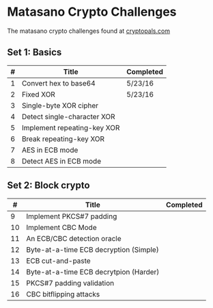 # Matasano Crypto Challenges
The matasano crypto challenges found at [cryptopals.com](https://cryptopals.com)

## Set 1: Basics
| #  | Title                        | Completed |
|----|------------------------------|-----------|
| 1  | Convert hex to base64        |  5/23/16  | 
| 2  | Fixed XOR                    |  5/23/16  |
| 3  | Single-byte XOR cipher       |           |
| 4  | Detect single-character XOR  |           |
| 5  | Implement repeating-key XOR  |           |
| 6  | Break repeating-key XOR      |           |
| 7  | AES in ECB mode              |           |
| 8  | Detect AES in ECB mode       |           |

## Set 2: Block crypto
| #  | Title                                  | Completed |
|----|----------------------------------------|-----------|
| 9  | Implement PKCS#7 padding               |           |
| 10 | Implement CBC Mode                     |           |
| 11 | An ECB/CBC detection oracle            |           |
| 12 | Byte-at-a-time ECB decryption (Simple) |           |
| 13 | ECB cut-and-paste                      |           |
| 14 | Byte-at-a-time ECB decrytpion (Harder) |           |
| 15 | PKCS#7 padding validation              |           |
| 16 | CBC bitflipping attacks                |           |
